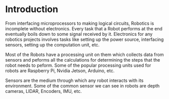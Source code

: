 # Introduction
From interfacing microprocessors to making logical circuits, Robotics is incomplete without electronics. Every task that a Robot performs at the end eventually boils down to some signal received by it. 
Electronics for any robotics projects involves tasks like setting up the power source, interfacing sensors, setting up the computation unit, etc. 

Most of the Robots have a processing unit on them which collects data from sensors and peforms all the calculations for determining the steps that the robot needs to peform. Some of the popular processing units used for robots are Raspberry Pi, Nvidia Jetson, Arduino, etc.

Sensors are the medium through which any robot interacts with its environment. Some of the common sensor we can see in robots are depth cameras, LIDAR, Encoders, IMU, etc.